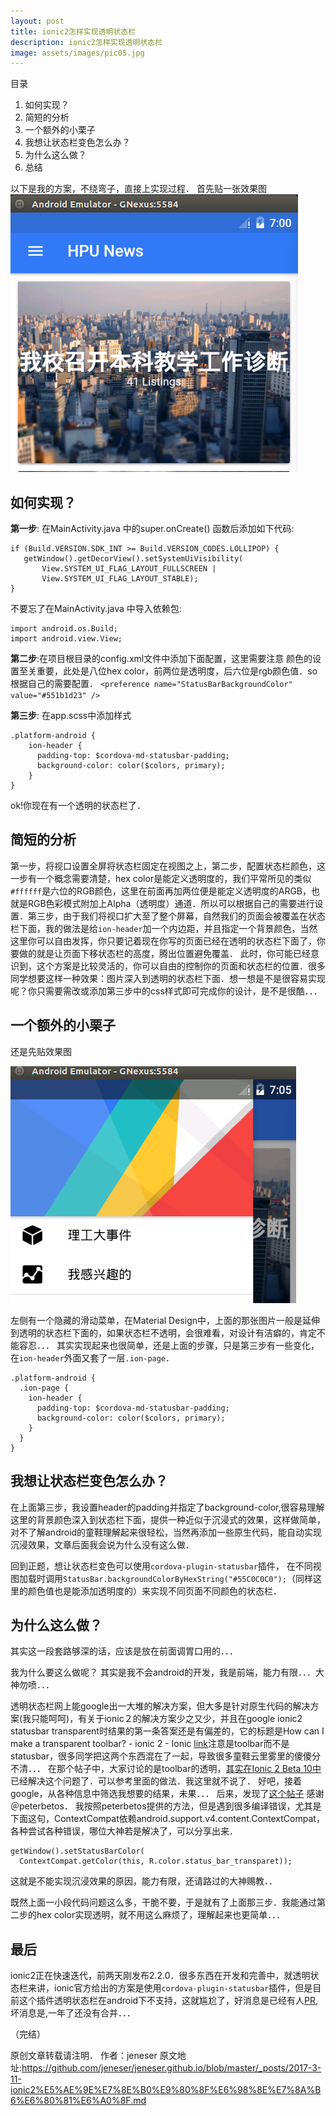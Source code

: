 ```yaml
---
layout: post
title: ionic2怎样实现透明状态栏
description: ionic2怎样实现透明状态栏
image: assets/images/pic05.jpg
---
```


目录

1. 如何实现？
2. 简短的分析
3. 一个额外的小栗子
4. 我想让状态栏变色怎么办？
5. 为什么这么做？
6. 总结


以下是我的方案，不绕弯子，直接上实现过程．
首先贴一张效果图
![image](https://github.com/jeneser/jeneser.github.io/blob/master/assets/images/translucent-statusBar01.png)

## 如何实现？

**第一步**: 在MainActivity.java 中的super.onCreate() 函数后添加如下代码:

```
if (Build.VERSION.SDK_INT >= Build.VERSION_CODES.LOLLIPOP) {
   getWindow().getDecorView().setSystemUiVisibility(
       View.SYSTEM_UI_FLAG_LAYOUT_FULLSCREEN |
       View.SYSTEM_UI_FLAG_LAYOUT_STABLE);
}
```
不要忘了在MainActivity.java 中导入依赖包:
```
import android.os.Build;
import android.view.View;
```

**第二步**:在项目根目录的config.xml文件中添加下面配置，这里需要注意
颜色的设置至关重要，此处是八位hex color，前两位是透明度，后六位是rgb颜色值．so根据自己的需要配置．
`<preference name="StatusBarBackgroundColor" value="#551b1d23" />`

**第三步**: 在app.scss中添加样式
```
.platform-android {
    ion-header {
      padding-top: $cordova-md-statusbar-padding;
      background-color: color($colors, primary);
    }
}
```

ok!你现在有一个透明的状态栏了．

## 简短的分析

第一步，将视口设置全屏将状态栏固定在视图之上，第二步，配置状态栏颜色，这一步有一个概念需要清楚，hex color是能定义透明度的，我们平常所见的类似`#ffffff`是六位的RGB颜色，这里在前面再加两位便是能定义透明度的ARGB，也就是RGB色彩模式附加上Alpha（透明度）通道．所以可以根据自己的需要进行设置．第三步，由于我们将视口扩大至了整个屏幕，自然我们的页面会被覆盖在状态栏下面，我的做法是给`ion-header`加一个内边距，并且指定一个背景颜色，当然这里你可以自由发挥，你只要记着现在你写的页面已经在透明的状态栏下面了，你要做的就是让页面下移状态栏的高度，腾出位置避免覆盖．
此时，你可能已经意识到，这个方案是比较灵活的，你可以自由的控制你的页面和状态栏的位置．很多同学想要这样一种效果：图片深入到透明的状态栏下面．想一想是不是很容易实现呢？你只需要需改或添加第三步中的css样式即可完成你的设计，是不是很酷．．．

## 一个额外的小栗子

还是先贴效果图

![image](https://github.com/jeneser/jeneser.github.io/blob/master/assets/images/translucent-statusBar02.png)

左侧有一个隐藏的滑动菜单，在Material Design中，上面的那张图片一般是延伸到透明的状态栏下面的，如果状态栏不透明，会很难看，对设计有洁癖的，肯定不能容忍．．．
其实实现起来也很简单，还是上面的步骤，只是第三步有一些变化，在`ion-header`外面又套了一层`.ion-page`．
```
.platform-android {
  .ion-page {
    ion-header {
      padding-top: $cordova-md-statusbar-padding;
      background-color: color($colors, primary);
    }
  }
}
```

## 我想让状态栏变色怎么办？

在上面第三步，我设置header的padding并指定了background-color,很容易理解这里的背景颜色深入到状态栏下面，提供一种近似于沉浸式的效果，这样做简单，对不了解android的童鞋理解起来很轻松，当然再添加一些原生代码，能自动实现沉浸效果，文章后面我会说为什么没有这么做．

回到正题，想让状态栏变色可以使用`cordova-plugin-statusbar`插件，
在不同视图加载时调用`StatusBar.backgroundColorByHexString("#55C0C0C0");`（同样这里的颜色值也是能添加透明度的）来实现不同页面不同颜色的状态栏．

## 为什么这么做？

其实这一段套路够深的话，应该是放在前面调胃口用的．．．

我为什么要这么做呢？
其实是我不会android的开发，我是前端，能力有限．．．大神勿喷．．．

透明状态栏网上能google出一大堆的解决方案，但大多是针对原生代码的解决方案(我只能呵呵)，有关于ionic２的解决方案少之又少，并且在google ionic2 statusbar transparent时结果的第一条答案还是有偏差的，它的标题是How can I make a transparent toolbar? - ionic 2 - Ionic [link](https://forum.ionicframework.com/t/how-can-i-make-a-transparent-toolbar/46401)注意是toolbar而不是statusbar，很多同学把这两个东西混在了一起，导致很多童鞋云里雾里的傻傻分不清．．．
在那个帖子中，大家讨论的是toolbar的透明，[其实在Ionic 2 Beta 10中](http://blog.ionic.io/ionic-2-beta-10-is-live/)已经解决这个问题了．可以参考里面的做法．我这里就不说了．
好吧，接着google，从各种信息中筛选我想要的结果，未果．．．
后来，发现了[这个帖子](https://forum.ionicframework.com/t/transparent-status-bar-on-ionic-2/77183/3)
感谢＠peterbetos．
我按照peterbetos提供的方法，但是遇到很多编译错误，尤其是下面这句，ContextCompat依赖android.support.v4.content.ContextCompat，各种尝试各种错误，哪位大神若是解决了，可以分享出来．
```
getWindow().setStatusBarColor(
  ContextCompat.getColor(this, R.color.status_bar_transparet));
```
这就是不能实现沉浸效果的原因，能力有限，还请路过的大神赐教．．

既然上面一小段代码问题这么多，干脆不要，于是就有了上面那三步．我能通过第二步的hex color实现透明，就不用这么麻烦了，理解起来也更简单．．．

## 最后

ionic2正在快速迭代，前两天刚发布2.2.0．很多东西在开发和完善中，就透明状态栏来讲，ionic官方给出的方案是使用`cordova-plugin-statusbar`插件，但是目前这个插件透明状态栏在android下不支持，这就尴尬了，好消息是已经有人[PR](https://github.com/apache/cordova-plugin-statusbar/pull/51),坏消息是,一年了还没有合并．．．

（完结）

原创文章转载请注明．
作者：jeneser
原文地址:https://github.com/jeneser/jeneser.github.io/blob/master/_posts/2017-3-11-ionic2%E5%AE%9E%E7%8E%B0%E9%80%8F%E6%98%8E%E7%8A%B6%E6%80%81%E6%A0%8F.md
